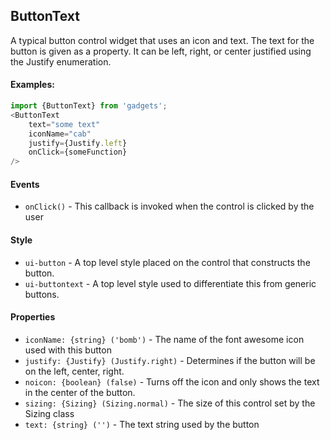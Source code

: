 <a name="module_ButtonText"></a>

## ButtonText
A typical button control widget that uses an icon and text.  Thetext for the button is given as a property.  It can be left, right,or center justified using the Justify enumeration.#### Examples:```javascriptimport {ButtonText} from 'gadgets';<ButtonText    text="some text"    iconName="cab"    justify={Justify.left}    onClick={someFunction}/>```#### Events- `onClick()` - This callback is invoked when the control is clicked by theuser#### Style- `ui-button` - A top level style placed on the control that constructs thebutton.- `ui-buttontext` - A top level style used to differentiate this from genericbuttons.#### Properties- `iconName: {string} ('bomb')` - The name of the font awesome icon used with thisbutton- `justify: {Justify} (Justify.right)` - Determines if the button will be on the left, center,right.- `noicon: {boolean} (false)` - Turns off the icon and only shows the text in thecenter of the button.- `sizing: {Sizing} (Sizing.normal)` - The size of this control set by the Sizingclass- `text: {string} ('')` - The text string used by the button

